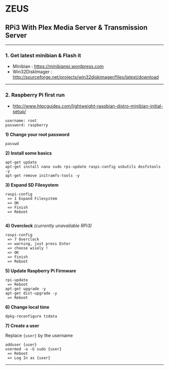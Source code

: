 # ZEUS
## RPi3 With Plex Media Server & Transmission Server

---

### 1. Get latest minibian & Flash it

 * Minibian : https://minibianpi.wordpress.com
 * Win32DiskImager : http://sourceforge.net/projects/win32diskimager/files/latest/download

---

### 2. Raspberry Pi first run

 * http://www.htpcguides.com/lightweight-raspbian-distro-minibian-initial-setup/
 
```
username: root
password: raspberry
```

 **1) Change your root password**
```
passwd
```
 **2) Install some basics**
```
apt-get update
apt-get install nano sudo rpi-update raspi-config usbutils dosfstools -y
apt-get remove initramfs-tools -y
``` 
 **3) Expand SD Filesystem**
```
raspi-config
 => 1 Expand Filesystem
 => OK
 => Finish
 => Reboot
 
```
 **4) Overclock** *(currently unavailable RPi3)*
```
raspi-config
 => 7 Overclock
 => warning, just press Enter
 => choose wisely !
 => OK
 => Finish
 => Reboot
```
 **5) Update Raspberry Pi Firmware**
```
rpi-update
 => Reboot
apt-get upgrade -y
apt-get dist-upgrade -y
 => Reboot
```
 **6) Change local time**
```
dpkg-reconfigure tzdata
```
 **7) Create a user**
 
  Replace `{user}` by the username
```
adduser {user}
usermod -a -G sudo {user}
 => Reboot
 => Log In as {user}
```
---